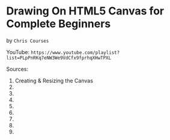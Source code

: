 # Drawing On HTML5 Canvas for Complete Beginners
by `Chris Courses`

YouTube: `https://www.youtube.com/playlist?list=PLpPnRKq7eNW3We9VdCfx9fprhqXHwTPXL`

Sources:

1. Creating & Resizing the Canvas
2.
3.
4.
5.
6.
7.
8.
9.
